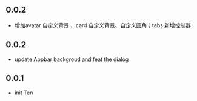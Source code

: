 ## 0.0.2

* 增加avatar 自定义背景 、card 自定义背景、自定义圆角；tabs 新增控制器

## 0.0.2

* update Appbar backgroud and feat the dialog

## 0.0.1

* init Ten
